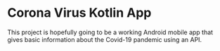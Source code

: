 # Corona Virus Kotlin App
This project is hopefully going to be a working Android mobile app that gives basic information about the Covid-19 pandemic using an API.
